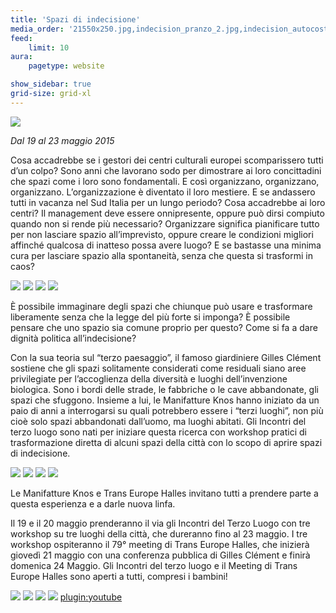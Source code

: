 ```yaml
---
title: 'Spazi di indecisione'
media_order: '21550x250.jpg,indecision_pranzo_2.jpg,indecision_autocostruzione_2.jpg,indecision_calcio_2.jpg,indecision_autocostruzione.jpg,indecision_zappe_2.jpg,indecision_pranzo.jpg,indecision_bambini.jpg,indecision_calcio.jpg,indecision_megafono.jpg,indecision_performance.jpg,indecision_assemblea_2.jpg,indecision_zappe.jpg,indecision_piante.jpg,indecision_assemblea.jpg,sesta_0.jpg,indecision_tavolarotonda.jpg'
feed:
    limit: 10
aura:
    pagetype: website

show_sidebar: true
grid-size: grid-xl
---
```


![](01-indecisioni-banner.jpg)

_Dal 19 al 23 maggio 2015_

Cosa accadrebbe se i gestori dei centri culturali europei scomparissero tutti d’un colpo?
Sono anni che lavorano sodo per dimostrare ai loro concittadini che spazi come i loro sono fondamentali. E così organizzano, organizzano, organizzano. L’organizzazione è diventato il loro mestiere. 
E se andassero tutti in vacanza nel Sud Italia per un lungo periodo? Cosa accadrebbe ai loro centri? Il management deve essere onnipresente, oppure può dirsi compiuto quando non si rende più necessario? Organizzare significa pianificare tutto per non lasciare spazio all’imprevisto, oppure creare le condizioni migliori affinché qualcosa di inatteso possa avere luogo? E se bastasse una minima cura per lasciare spazio alla spontaneità, senza che questa si trasformi in caos?

![](indecision_assemblea.jpg)
![](indecision_piante.jpg)
![](indecision_performance.jpg)
![](indecision_megafono.jpg)

È possibile immaginare degli spazi che chiunque può usare e trasformare liberamente senza che la legge del più forte si imponga? È possibile pensare che uno spazio sia comune proprio per questo? Come si fa a dare dignità politica all’indecisione?

Con la sua teoria sul “terzo paesaggio”, il famoso giardiniere Gilles Clément sostiene che gli spazi solitamente considerati come residuali siano aree privilegiate per l’accoglienza della diversità e luoghi dell’invenzione biologica. Sono i bordi delle strade, le fabbriche o le cave abbandonate, gli spazi che sfuggono. Insieme a lui, le Manifatture Knos hanno iniziato da un paio di anni a interrogarsi su quali potrebbero essere i “terzi luoghi”, non più cioè solo spazi abbandonati dall’uomo, ma luoghi abitati. Gli Incontri del terzo luogo sono nati per iniziare questa ricerca con workshop pratici di trasformazione diretta di alcuni spazi della città con lo scopo di aprire spazi di indecisione.

![](indecision_zappe.jpg)
![](indecision_bambini.jpg)
![](indecision_calcio.jpg)
![](indecision_autocostruzione_2.jpg)

Le Manifatture Knos e Trans Europe Halles invitano tutti a prendere parte a questa esperienza e a darle nuova linfa.

Il 19 e il 20 maggio prenderanno il via gli Incontri del Terzo Luogo con tre workshop su tre luoghi della città, che dureranno fino al 23 maggio. I tre workshop ospiteranno il 79° meeting di Trans Europe Halles, che inizierà giovedì 21 maggio con una conferenza pubblica di Gilles Clément e finirà domenica 24 Maggio.
Gli Incontri del terzo luogo e il Meeting di Trans Europe Halles sono aperti a tutti, compresi i bambini!

![](indecision_autocostruzione.jpg)
![](indecision_calcio_2.jpg)
![](indecision_pranzo_2.jpg)
![](sesta_0.jpg)
[plugin:youtube](https://youtu.be/VnRdp9kMvDo)
